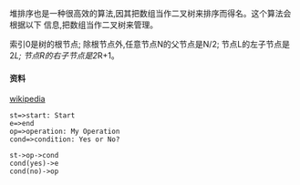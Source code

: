 堆排序也是一种很高效的算法,因其把数组当作二叉树来排序而得名。这个算法会根据以下
信息,把数组当作二叉树来管理。

索引0是树的根节点;
除根节点外,任意节点N的父节点是N/2;
节点L的左子节点是2*L;
节点R的右子节点是2*R+1。



#### 资料
[wikipedia](https://zh.wikipedia.org/wiki/%E5%A0%86%E6%8E%92%E5%BA%8F)


```flow
st=>start: Start
e=>end
op=>operation: My Operation
cond=>condition: Yes or No?

st->op->cond
cond(yes)->e
cond(no)->op
```


